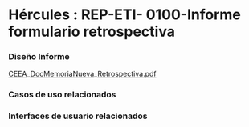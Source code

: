 # Hércules : REP\-ETI\- 0100\-Informe formulario retrospectiva







### Diseño Informe

[CEEA\_DocMemoriaNueva\_Retrospectiva.pdf](/attachments/597853340/711262346.pdf "attachments/597853340/711262346.pdf")

  








### Casos de uso relacionados







### Interfaces de usuario relacionados















